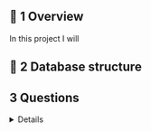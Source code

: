 ## 📌 1 Overview

In this project I will 

## 📐 2 Database structure



## 3 Questions

<details>

  <summary>Details</summary>
  

```
Let's get a running total and a running average for all the profits that were generated internationally for the movies as they were being released.
```
Code

```sql
SELECT movie_id, 
worldwide AS revenue,
SUM(worldwide) OVER (ORDER BY movie_id) AS cumulative_revenue,
AVG (worldwide) OVER (ORDER BY movie_id) AS cumulative_avg_revenue
FROM earning; 

```

<details>

